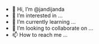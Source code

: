 - 👋 Hi, I’m @jandijanda
- 👀 I’m interested in ...
- 🌱 I’m currently learning ...
- 💞️ I’m looking to collaborate on ...
- 📫 How to reach me ...

<!---
jandijanda/jandijanda is a ✨ special ✨ repository because its `README.md` (this file) appears on your GitHub profile.
You can click the Preview link to take a look at your changes.
--->
